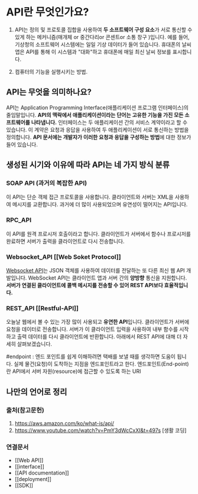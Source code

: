 # API란 무엇인가요?
1. API는 정의 및 프로토콜 집합을 사용하여 **두 소프트웨어 구성 요소**가 서로 통신할 수 있게 하는 메커니즘(매개체 or 중간다리or 콘센트or 소통 창구 )입니다. 예를 들어, 기상청의 소프트웨어 시스템에는 일일 기상 데이터가 들어 있습니다. 휴대폰의 날씨 앱은 API를 통해 이 시스템과 "대화"하고 휴대폰에 매일 최신 날씨 정보를 표시합니다.

2. 컴퓨터의 기능을 실행시키는 방법.

## API는 무엇을 의미하나요?

API는 Application Programming Interface(애플리케이션 프로그램 인터페이스)의 줄임말입니다. **API의 맥락에서 애플리케이션이라는 단어는 고유한 기능을 가진 모든 소프트웨어를 나타냅니다.** 인터페이스는 두 애플리케이션 간의 서비스 계약이라고 할 수 있습니다. 이 계약은 요청과 응답을 사용하여 두 애플리케이션이 서로 통신하는 방법을 정의합니다. **API 문서에는 개발자가 이러한 요청과 응답을 구성하는 방법**에 대한 정보가 들어 있습니다.

## 생성된 시기와 이유에 따라 API는 네 가지 방식 분류
### SOAP API (과거의 복잡한 API)

이 API는 단순 객체 접근 프로토콜을 사용합니다. 클라이언트와 서버는 XML을 사용하여 메시지를 교환합니다. 과거에 더 많이 사용되었으며 유연성이 떨어지는 API입니다.  

### RPC_API

이 API를 원격 프로시저 호출이라고 합니다. 클라이언트가 서버에서 함수나 프로시저를 완료하면 서버가 출력을 클라이언트로 다시 전송합니다.  

### Websocket_API [[Web Soket Protocol]]

[Websocket API](https://docs.aws.amazon.com/apigateway/latest/developerguide/apigateway-websocket-api-overview?pg=wianapi&cta=websocketapi)는 JSON 객체를 사용하여 데이터를 전달하는 또 다른 최신 웹 API 개발입니다. WebSocket API는 클라이언트 앱과 서버 간의 **양방향** 통신을 지원합니다. **서버가 연결된 클라이언트에 콜백 메시지를 전송할 수 있어 REST API보다 효율적입니다.**  

### REST_API   [[Restful-API]]

오늘날 웹에서 볼 수 있는 가장 많이 사용되고 **유연한 API**입니다. 클라이언트가 서버에 요청을 데이터로 전송합니다. 서버가 이 클라이언트 입력을 사용하여 내부 함수를 시작하고 출력 데이터를 다시 클라이언트에 반환합니다. 아래에서 REST API에 대해 더 자세히 살펴보겠습니다.



#endpoint : 엔드 포인트를 쉽게 이해하려면 택배를 보낼 때를 생각하면 도움이 됩니다.
 실제 물건(요청)이 도착하는 지점을 엔드포인트라고 한다. 엔드포인트(End-point)란 API에서 서버 자원(resource)에 접근할 수 있도록 하는 URI





## 나만의 언어로 정리
>


### 출처(참고문헌)
1. https://aws.amazon.com/ko/what-is/api/
2. https://www.youtube.com/watch?v=PmY3dWcCxXI&t=497s [생활 코딩]


### 연결문서
-  [[Web API]]
- [[interface]]
- [[API documentation]]
- [[deployment]]
- [[SDK]]
